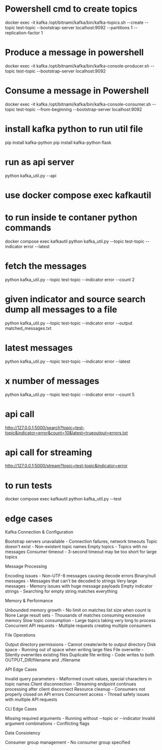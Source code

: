 # Powershell cmd to create topics
docker exec -it kafka /opt/bitnami/kafka/bin/kafka-topics.sh --create --topic 
test-topic --bootstrap-server localhost:9092 --partitions 1 --replication-factor 1

# Produce a message in powershell
docker exec -it kafka /opt/bitnami/kafka/bin/kafka-console-producer.sh --topic test-topic --bootstrap-server localhost:9092

# Consume a message in Powershell
docker exec -it kafka /opt/bitnami/kafka/bin/kafka-console-consumer.sh --topic test-topic --from-beginning --bootstrap-server localhost:9092

# install kafka python to run util file
pip install kafka-python
pip install kafka-python flask

# run as api server
python kafka_util.py --api

# use docker compose exec kafkautil

# to run inside te contaner python commands
docker compose exec kafkautil python kafka_util.py --topic test-topic --indicator error --latest

# fetch the messages 
python kafka_util.py --topic test-topic --indicator error --count 2

# given indicator and source search dump all messages to a file
python kafka_util.py --topic test-topic --indicator error --output matched_messages.txt

# latest messages
python kafka_util.py --topic test-topic --indicator error --latest


# x number of messages
python kafka_util.py --topic test-topic --indicator error --count 5

# api call
http://127.0.0.1:5000/search?topic=test-topic&indicator=error&count=10&latest=trueoutput=errors.txt

# api call for streaming
http://127.0.0.1:5000/stream?topic=test-topic&indicator=error

# to run tests
docker compose exec kafkautil python kafka_util.py --test


# edge cases
Kafka Connection & Configuration

Bootstrap servers unavailable - Connection failures, network timeouts
Topic doesn't exist - Non-existent topic names
Empty topics - Topics with no messages
Consumer timeout - 3-second timeout may be too short for large topics

Message Processing

Encoding issues - Non-UTF-8 messages causing decode errors
Binary/null messages - Messages that can't be decoded to strings
Very large messages - Memory issues with huge message payloads
Empty indicator strings - Searching for empty string matches everything

Memory & Performance

Unbounded memory growth - No limit on matches list size when count is None
Large result sets - Thousands of matches consuming excessive memory
Slow topic consumption - Large topics taking very long to process
Concurrent API requests - Multiple requests creating multiple consumers

File Operations

Output directory permissions - Cannot create/write to output directory
Disk space - Running out of space when writing large files
File overwrite - Silently overwrites existing files
Duplicate file writing - Code writes to both OUTPUT_DIR/filename and ./filename

API Edge Cases

Invalid query parameters - Malformed count values, special characters in topic names
Client disconnection - Streaming endpoint continues processing after client disconnect
Resource cleanup - Consumers not properly closed on API errors
Concurrent access - Thread safety issues with multiple API requests

CLI Edge Cases

Missing required arguments - Running without --topic or --indicator
Invalid argument combinations - Conflicting flags

Data Consistency

Consumer group management - No consumer group specified

